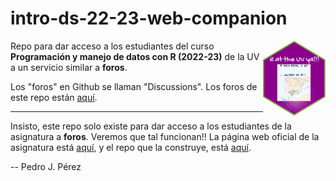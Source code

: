 
# intro-ds-22-23-web-companion

<img src="mola-mazo.png" align="right" width="100" height="120"/>


Repo para dar acceso a los estudiantes del curso **Programación y manejo de datos con R (2022-23)** de la UV a un servicio similar a **foros**. 

Los "foros" en Github se llaman "Discussions". Los foros de este repo están [aquí](https://github.com/perezp44/intro-ds-22-23-web-companion/discussions).


----

Insisto, este repo solo existe para dar acceso a los estudiantes de la asignatura a **foros**. Veremos que tal funcionan!! La página web oficial de la asignatura está [aquí](https://perezp44.github.io/intro-ds-22-23-web/), y el repo que la construye, está [aquí](https://github.com/perezp44/intro-ds-22-23-web). 



-- Pedro J. Pérez
